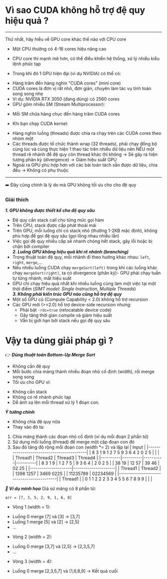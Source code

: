 # Vì sao CUDA không hỗ trợ đệ quy hiệu quả ? #
***
Thứ nhất, hãy hiểu về GPU core khác thế nào với CPU core
* Một CPU thường có 4-16 cores hiệu năng cao 
 - CPU core thì mạnh mẽ hơn, có thể điều khiển hệ thống, xử lý nhiều kiểu lệnh phức tạp 
* Trong khi đó 1 GPU hiện đại (ví dụ NVIDIA) có thể có: 
 - Hàng trăm đến hàng nghìn "CUDA cores" (mini core)
 - CUDA cores là đơn vị rất nhỏ, đơn giản, chuyên làm tác vụ tính toán song song nhẹ
 - Ví dụ: NVIDIA RTX 3050 (đang dùng) có 2560 cores 
 - GPU gôm nhiều SM (Stream Multiprocessor):
  * Mỗi SM chứa hàng chục đến hàng trăm CUDA cores
 - Khi bạn chạy CUDA kernel:
  * Hàng nghìn luồng (threads) được chia ra chạy trên các CUDA cores theo nhóm một
  * Các threads được tổ chức thành wrap (32 threads), phải chạy đồng bộ cùng lúc và cùng thực hiện 1 thao tác trên nhiều dữ liệu nên NẾU một thread rẽ nhánh để đệ quy còn thread khác thì không -> Sẽ gây ra hiện tượng phân kỳ (divergence) -> Giảm hiệu suất GPU 
* Ngoài ra GPU phù hợp hơn với các bài toán tách sẵn được dữ liệu, chia đều -> Không có phụ thuộc 
***
➡️ Đây cũng chính là lý do mà GPU không tối ưu cho cho đệ quy 
### Giải thích ###
***1. GPU không được thiết kế cho đệ quy sâu***
  * Đệ quy cần stack call cho từng mức gọi hàm 
  * Trên CPU, stack được cấp phát thoải mái 
  * Trên GPU, mỗi luồng chỉ có stack nhỏ (thường 1-2KB mặc định), không phù hợp để gọi đệ quy sâu (gọi lồng nhau nhiều lần)
  * Việc gọi đệ quy nhiều cấp sẽ nhanh chóng hết stack, gây lỗi hoặc bị chặn bởi compiler <br>
***2. Luồng GPU không hiệu quả khi rẽ nhánh (branching)***
  * Trong thuật toán đệ quy, mỗi nhãnh đi theo hướng khác nhau: `left`, `right`, `merge`,...
  * Nếu nhiều luồng CUDA chạy `mergeSort(left)` trong khi các luồng khác chạy `mergeSort(right)`, ta có divergence (phân kỳ)- GPU phải chạy tuần tự từng nhánh, mất hiệu suất
  * GPU chỉ chạy hiệu quả nhất khi nhiều luồng cùng làm một việc tại một thời điểm (*SIMT model: Single Instruction, Multiple Threads*) <br>
***3. Không phải kiến trúc GPU nào cũng hỗ trợ đệ quy***
  * Một số GPU cũ (Compute Capability < 2.0) không hỗ trợ recursion
  * Các GPU mới (>=2.0) hỗ trợ device-side recursion nhưng: 
    - Phải bật `-rdc=true` (relocatable device code)
    - Gây tăng thời gian compile và giảm hiệu suất
    - Vẫn bị giới hạn bởi stack nếu gọi đệ quy sâu

# Vậy ta dùng giải pháp gì ? #
👉 ***Dùng thuật toán Bottom-Up Merge Sort***
* Không cần đệ quy 
* Mỗi bước chia mảng thành nhiều đoạn nhỏ cố định (width), rồi merge song song
* Tối ưu cho GPU vì: 
 - Không cần stack
 - Không có rẽ nhánh phức tạp
 - Dễ ánh xạ lên mỗi thread xử lý 1 đoạn con.

***Ý tưởng chính***
* Không chia đệ quy nữa
* Thay vào đó ta: 
 1. Chia mảng thành các đoạn nhỏ cố định (ví dụ mỗi đoạn 2 phần tử)
 2. Sử dụng mỗi luồng (thread) để merge một cặp đoạn con đó 
 3. Sau đó tăng độ rộng mỗi đoạn con (width *= 2) và lặp lại
|                   Input                   |
|-------------------------------------------|
|      8 3 1 9 1 2 7 5 9 3 6 4 2 0 2 5      |
|                                           |
|  Thread1 | Thread2  | Thread3  | Thread4  |
|----------|----------|----------|----------|
| 8 3 1 9  | 1 2 7 5  | 9 3 6 4  | 2 0 2 5  |
|  38 19   |  12 57   |  39 46   |  02 25   |
|---------------------|---------------------|
|       Thread1       |        Thread2      |
|   1398       1257   |   3469       0225   |
|       11235789      |       02234569      |
|-------------------------------------------|
|                  Thread1                  |
|      0 1 1 2 2 2 3 3 4 5 5 6 7 8 9 9      |
|                                           |

***🧠 Ví dụ minh họa***
Giả sử mảng có 8 phần tử: <br>
```text
arr = [7, 3, 5, 2, 9, 1, 6, 8]
``` 
* Vòng 1 (width = 1):
 - Luồng 0 merge [7] và [3] -> [3,7]
 - Luồng 1 merge [5] và [2] -> [2,5]
 - ...
* Vòng 2 (width = 2):
 - Luồng 0 merge [3,7] và [2,5] -> [2,3,5,7]
 - ...
* Vòng 3 (width = 4):
 - Luồng 0 merge [2,3,5,7] và [1,6,8,9] -> Kết quả cuối 
